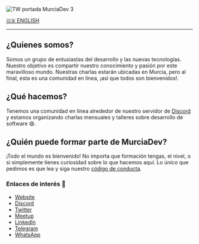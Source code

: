 ![TW portada MurciaDev 3](https://user-images.githubusercontent.com/1859128/168253141-e73ce157-a003-4c56-9571-d12511a0d45a.png)

[🇬🇧 ENGLISH](https://github.com/MurciaDev/.github/blob/main/profile/README.EN.md)

---

## ¿Quienes somos?
Somos un grupo de entusiastas del desarrollo y las nuevas tecnologías. Nuestro objetivo es compartir nuestro conocimiento y pasión por este maravilloso mundo. Nuestras charlas estarán ubicadas en Murcia, pero al final, esta es una comunidad en línea, ¡así que todos son bienvenidos!.

## ¿Qué hacemos?
Tenemos una comunidad en línea alrededor de nuestro servidor de [Discord](https://discord.gg/xRVKFGURaw) y estamos organizando charlas mensuales y talleres sobre desarrollo de software 😄.

## ¿Quién puede formar parte de MurciaDev?
¡Todo el mundo es bienvenido! No importa que formación tengas, el nivel, o si simplemente tienes curiosidad sobre lo que hacemos aquí. Lo único que pedimos es que lea y siga nuestro [código de conducta](https://github.com/MurciaDev/CODE_OF_CONDUCT).

### Enlaces de interés 🚀
- [Website](https://murcia.dev)
- [Discord](https://discord.gg/xRVKFGURaw)
- [Twitter](https://twitter.com/MurciaDev)
- [Meetup](https://www.meetup.com/es-ES/murciadev/)
- [LinkedIn](https://www.linkedin.com/company/11855563)
- [Telegram](https://t.me/MurciaDev)
- [WhatsApp](https://whatsapp.com/channel/0029VaG8ElELI8YhHBlxQn1t)
